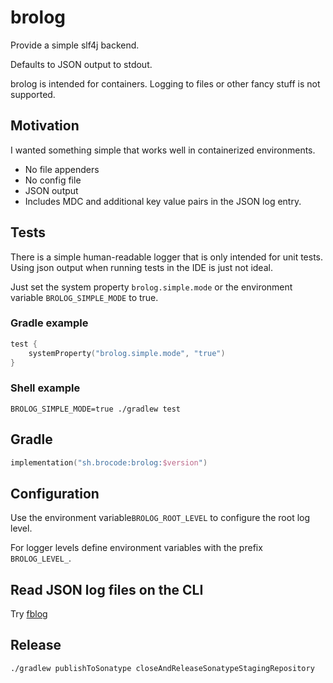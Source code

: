 # brolog

Provide a simple slf4j backend. 

Defaults to JSON output to stdout.

brolog is intended for containers. Logging to 
files or other fancy stuff is not supported.

## Motivation
I wanted something simple that works well in containerized environments.

- No file appenders
- No config file
- JSON output
- Includes MDC and additional key value pairs in the JSON log entry.

## Tests
There is a simple human-readable logger that is only intended for unit tests.
Using json output when running tests in the IDE is just not ideal.

Just set the system property `brolog.simple.mode` or the environment variable `BROLOG_SIMPLE_MODE` to true.

### Gradle example
```kotlin
test {
    systemProperty("brolog.simple.mode", "true")
}
```

### Shell example
```shell
BROLOG_SIMPLE_MODE=true ./gradlew test
```


## Gradle
```kotlin
implementation("sh.brocode:brolog:$version")
```

## Configuration
Use the environment variable`BROLOG_ROOT_LEVEL` to
configure the root log level.

For logger levels define environment variables with
the prefix `BROLOG_LEVEL_`. 

## Read JSON log files on the CLI
Try [fblog](https://github.com/brocode/fblog/)


## Release

``` shell
./gradlew publishToSonatype closeAndReleaseSonatypeStagingRepository
```
